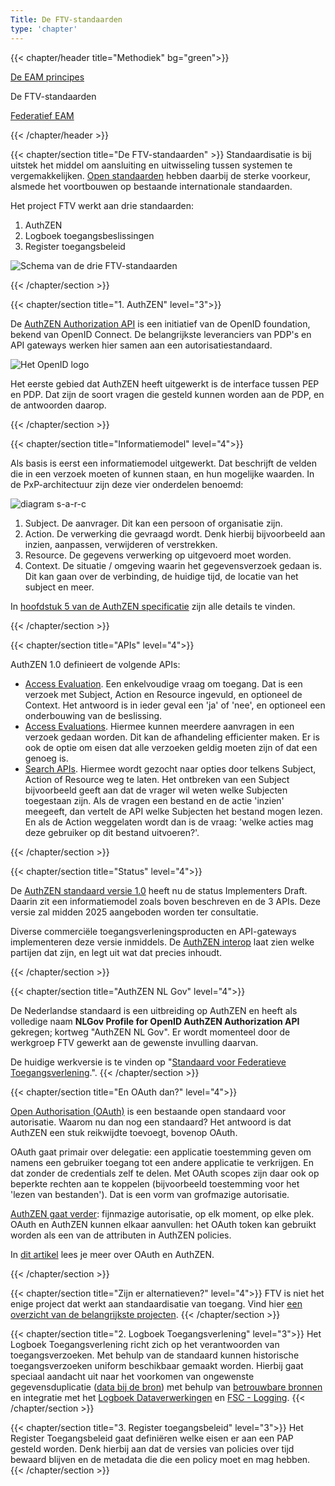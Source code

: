 ```yaml
---
Title: De FTV-standaarden
type: 'chapter'
---
```


{{< chapter/header title="Methodiek" bg="green">}}

<div class="utrecht-paragraph pt-1 sub-navigation-tab">
   <p>
      <a href="../principes">De EAM principes</a> 
   </p>
</div>
<div class="sub-navigation-tab-selected utrecht-paragraph pt-1 sub-navigation-tab">
   <p>
      De FTV-standaarden
   </p>
</div>
<div class="utrecht-paragraph pt-1 sub-navigation-tab">
   <p>
      <a href="../federatief">Federatief EAM</a>
   </p>
</div> 

{{< /chapter/header >}}

{{< chapter/section title="De FTV-standaarden" >}}
Standaardisatie is bij uitstek het middel om aansluiting en uitwisseling tussen systemen te vergemakkelijken. [Open standaarden](https://www.digitaleoverheid.nl/overzicht-van-alle-onderwerpen/open-standaarden/) hebben daarbij de sterke voorkeur, alsmede het voortbouwen op bestaande internationale standaarden.

Het project FTV werkt aan drie standaarden:

1. AuthZEN
2. Logboek toegangsbeslissingen
3. Register toegangsbeleid

![Schema van de drie FTV-standaarden](../methodiek-3-standaarden.png)

{{< /chapter/section >}}

{{< chapter/section title="1. AuthZEN" level="3">}}

De [AuthZEN Authorization API](https://openid.net/wg/authzen/) is een initiatief van de OpenID foundation, bekend van OpenID Connect. De belangrijkste  leveranciers van PDP's en API gateways werken hier samen aan een autorisatiestandaard.

![Het OpenID logo](/ftv/images/logo-openid.png)

Het eerste gebied dat AuthZEN heeft uitgewerkt is de interface tussen PEP en PDP. Dat zijn de soort vragen die gesteld kunnen worden aan de PDP, en de antwoorden daarop. 

{{< /chapter/section >}}

{{< chapter/section title="Informatiemodel" level="4">}}

Als basis is eerst een informatiemodel uitgewerkt. Dat beschrijft de velden die in een verzoek moeten of kunnen staan, en hun mogelijke waarden. In de PxP-architectuur zijn deze vier onderdelen benoemd:

![diagram s-a-r-c](../methodiek-sarc.png)

1. Subject. De aanvrager. Dit kan een persoon of organisatie zijn.
2. Action. De verwerking die gevraagd wordt. Denk hierbij bijvoorbeeld aan inzien, aanpassen, verwijderen of verstrekken.
3. Resource. De gegevens verwerking op uitgevoerd moet worden.
4. Context. De situatie / omgeving waarin het gegevensverzoek gedaan is. Dit kan gaan over de verbinding, de huidige tijd, de locatie van het subject en meer.

In [hoofdstuk 5 van de AuthZEN specificatie](https://openid.net/specs/authorization-api-1_0-03.html#name-information-model) zijn alle details te vinden.

{{< /chapter/section >}}

{{< chapter/section title="APIs" level="4">}}

AuthZEN 1.0 definieert de volgende APIs:

- [Access Evaluation](https://openid.net/specs/authorization-api-1_0-03.html#name-access-evaluation-api). Een enkelvoudige vraag om toegang. Dat is een verzoek met Subject, Action en Resource ingevuld, en optioneel de Context. Het antwoord is in ieder geval een 'ja' of 'nee', en optioneel een onderbouwing van de beslissing.
- [Access Evaluations](https://openid.net/specs/authorization-api-1_0-03.html#name-access-evaluations-api). Hiermee kunnen meerdere aanvragen in een verzoek gedaan worden. Dit kan de afhandeling efficienter maken. Er is ook de optie om eisen dat alle verzoeken geldig moeten zijn of dat een genoeg is.
- [Search APIs](https://openid.net/specs/authorization-api-1_0-03.html#name-subject-search-api). Hiermee wordt gezocht naar opties door telkens Subject, Action of Resource weg te laten. Het ontbreken van een Subject bijvoorbeeld geeft aan dat de vrager wil weten welke Subjecten toegestaan zijn. Als de vragen een bestand en de actie 'inzien' meegeeft, dan vertelt de API welke Subjecten het bestand mogen lezen. En als de Action weggelaten wordt dan is de vraag: 'welke acties mag deze gebruiker op dit bestand uitvoeren?'.

{{< /chapter/section >}}

{{< chapter/section title="Status" level="4">}}

De [AuthZEN standaard versie 1.0](https://openid.net/specs/authorization-api-1_0-01.html) heeft nu de status Implementers Draft. Daarin zit een informatiemodel zoals boven beschreven en de 3 APIs. Deze versie zal midden 2025 aangeboden worden ter consultatie. 

Diverse commerciële toegangsverleningsproducten en API-gateways implementeren deze versie inmiddels. De [AuthZEN interop](https://authzen-interop.net/) laat zien welke partijen dat zijn, en legt uit wat dat precies inhoudt.

{{< /chapter/section >}}

{{< chapter/section title="AuthZEN NL Gov" level="4">}}

De Nederlandse standaard is een uitbreiding op AuthZEN en heeft als volledige naam **NLGov Profile for OpenID AuthZEN Authorization API** gekregen; kortweg "AuthZEN NL Gov". Er wordt momenteel door de werkgroep FTV gewerkt aan de gewenste invulling daarvan.

De huidige werkversie is te vinden op "[Standaard voor Federatieve Toegangsverlening](https://ftv-standaard-2f223b.gitlab.io/).".
{{< /chapter/section >}}

{{< chapter/section title="En OAuth dan?" level="4">}}

[Open Authorisation (OAuth)](https://en.wikipedia.org/wiki/OAuth) is een bestaande open standaard voor autorisatie. Waarom nu dan nog een standaard? Het antwoord is dat AuthZEN een stuk reikwijdte toevoegt, bovenop OAuth.

OAuth gaat primair over delegatie: een applicatie toestemming geven om namens een gebruiker toegang tot een andere applicatie te verkrijgen. En dat zonder de credentials zelf te delen. Met OAuth scopes zijn daar ook op beperkte rechten aan te koppelen (bijvoorbeeld toestemming voor het 'lezen van bestanden'). Dat is een vorm van grofmazige autorisatie. 

[AuthZEN gaat verder](https://en.wikipedia.org/wiki/OAuth#OAuth_and_XACML): fijnmazige autorisatie, op elk moment, op elke plek. OAuth en AuthZEN kunnen elkaar aanvullen: het OAuth token kan gebruikt worden als een van de attributen in AuthZEN policies.

In [dit artikel](/ftv/actueel/nieuws/20250611oauth-oidc-en-eam/) lees je meer over OAuth en AuthZEN.

{{< /chapter/section >}}


{{< chapter/section title="Zijn er alternatieven?" level="4">}}
FTV is niet het enige project dat werkt aan standaardisatie van toegang. Vind hier [een overzicht van de belangrijkste projecten](/ftv/onderzoek/status_techniek/standaarden/).
{{< /chapter/section >}}

{{< chapter/section title="2. Logboek Toegangsverlening" level="3">}}
Het Logboek Toegangsverlening richt zich op het verantwoorden van toegangsverzoeken. Met behulp van de standaard kunnen historische toegangsverzoeken uniform beschikbaar gemaakt worden. Hierbij gaat speciaal aandacht uit naar het voorkomen van ongewenste gegevensduplicatie ([data bij de bron](https://www.digitaleoverheid.nl/data-bij-de-bron/)) met behulp van [betrouwbare bronnen](https://website-digilab-overheid-nl-research-uit-betrouw-e1f39021ce924c.gitlab.io/) en integratie met het [Logboek Dataverwerkingen](https://logius-standaarden.github.io/logboek-dataverwerkingen/) en [FSC - Logging](https://commonground.gitlab.io/standards/fsc/logging/draft-fsc-logging-00.html).
{{< /chapter/section >}}

{{< chapter/section title="3. Register toegangsbeleid" level="3">}}
Het Register Toegangsbeleid gaat definiëren welke eisen er aan een PAP gesteld worden. Denk hierbij aan dat de versies van policies over tijd bewaard blijven en de metadata die die een policy moet en mag hebben.
{{< /chapter/section >}}


